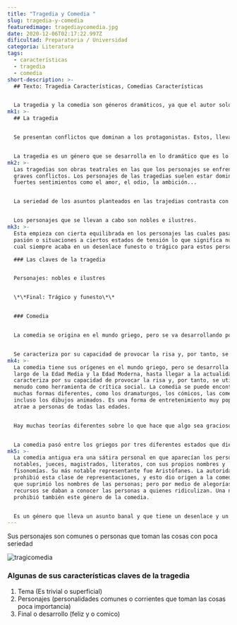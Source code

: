 ```yaml
---
title: "Tragedia y Comedia "
slug: tragedia-y-comedia
featuredimage: tragediaycomedia.jpg
date: 2020-12-06T02:17:22.997Z
dificultad: Preparatoria / Universidad
categoria: Literatura
tags:
  - características
  - tragedia
  - comedia
short-description: >-
  ## Texto: Tragedia Características, Comedias Características  


  La tragedia y la comedia son géneros dramáticos, ya que el autor solo narra la acción y son los personajes los que se expresan por sí mismos.
mk1: >-
  ## La tragedia


  Se presentan conflictos que dominan a los protagonistas. Estos, llevados por sus pasiones, llegan a situaciones límite que pueden suponer la muerte de algún personaje. Por el contrario, la comedia trata de temas divertidos y tiene abundantes temas cómicos. Ambas son formas teatrales que se representan sobre A lo largo de la historia de la literatura el género dramático ha sufrido muchas variaciones, como el vodevil, el sainete y el melodrama que han ido apareciendo o cayendo en desuso en función de circunstancias políticas, religiosas, etc.


  La tragedia es un género que se desarrolla en lo dramático que es lo trata de un asunto serio y tiene un desenlace o final funesto
mk2: >-
  Las tragedias son obras teatrales en las que los personajes se enfrentan a
  graves conflictos. Los personajes de las tragedias suelen estar dominados por
  fuertes sentimientos como el amor, el odio, la ambición...


  La seriedad de los asuntos planteados en las trajedias contrasta con la ligereza de los contenidos de la comedia.


  Los personajes que se llevan a cabo son nobles e ilustres.
mk3: >-
  Esta empieza con cierta equilibrada en los personajes las cuales pasan por una
  pasión o situaciones a ciertos estados de tensión lo que significa nudo, el
  cual siempre acaba en un desenlace funesto o trágico para estos personajes 

  ### Las claves de la tragedia


  Personajes: nobles e ilustres 


  \*\*Final: Trágico y funesto\*\* 


  ### Comedia 


  La comedia se origina en el mundo griego, pero se va desarrollando por el medievo y por la edad moderna, hasta llegar a nuestros días.


  Se caracteriza por su capacidad de provocar la risa y, por tanto, se utiliza a menudo como herramienta de crítica social.
mk4: >-
  La comedia tiene sus orígenes en el mundo griego, pero se desarrolla a lo
  largo de la Edad Media y la Edad Moderna, hasta llegar a la actualidad. Se
  caracteriza por su capacidad de provocar la risa y, por tanto, se utiliza a
  menudo como herramienta de crítica social. La comedia se puede encontrar en
  muchas formas diferentes, como los dramaturgos, los cómicos, las comedias e
  incluso los dibujos animados. Es una forma de entretenimiento muy popular que
  atrae a personas de todas las edades.


  Hay muchas teorías diferentes sobre lo que hace que algo sea gracioso. Algunas dicen que es por la incongruencia entre lo que se espera y lo que realmente ocurre. Otros dicen que se debe a la liberación de la tensión que produce la risa. Sea cual sea la razón, la comedia es una herramienta poderosa que puede utilizarse para demostrar algo o simplemente para hacer reír a la gente.


  La comedia pasó entre los griegos por tres diferentes estados que dieron origen a tres clases de comedias: la antigua, la media y la nueva.
mk5: >-
  La comedia antigua era una sátira personal en que aparecían los personajes
  notables, jueces, magistrados, literatos, con sus propios nombres y
  fisonomías. Su más notable representante fue Aristófanes. La autoridad
  prohibió esta clase de representaciones, y esto dio origen a la comedia media,
  que suprimió los nombres de las personas; pero por medio de alegorías y otros
  recursos se daban a conocer las personas a quienes ridiculizan. Una nueva ley
  prohibió también este género de la comedia.


  Es un género que lleva un asunto banal y que tiene un desenlace y un desarrollo feliz o cómico
---
```



Sus personajes son comunes o personas que toman las cosas con poca seriedad 

![tragicomedia](/assets/tragicomedia.jpg "tragicomedia")

### Algunas de sus características claves de la tragedia 

1. Tema (Es trivial o superficial)
2. Personajes (personalidades comunes o corrientes que toman las cosas poca importancia)
3. Final o desarrollo (feliz y o comico)